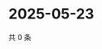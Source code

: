 # 2025-05-23

共 0 条

<!-- BEGIN ZHIHUQUESTIONS -->
<!-- 最后更新时间 Fri May 23 2025 11:37:21 GMT+0800 (China Standard Time) -->

<!-- END ZHIHUQUESTIONS -->
